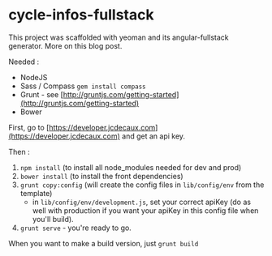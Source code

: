 cycle-infos-fullstack
=====================
This project was scaffolded with yeoman and its angular-fullstack generator. More on this blog post.

Needed :

* NodeJS
* Sass / Compass `gem install compass`
* Grunt - see [http://gruntjs.com/getting-started](http://gruntjs.com/getting-started)
* Bower

First, go to [https://developer.jcdecaux.com](https://developer.jcdecaux.com) and get an api key.

Then :

1. `npm install` (to install all node_modules needed for dev and prod)
2. `bower install` (to install the front dependencies)
3. `grunt copy:config` (will create the config files in `lib/config/env` from the template)
	* in `lib/config/env/development.js`, set your correct apiKey (do as well with production if you want your apiKey in this config file when you'll build).
4. `grunt serve` - you're ready to go.

When you want to make a build version, just `grunt build`